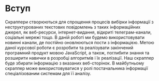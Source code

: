 # Вступ

Скраппери створюються для спрощення процесів вибірки інформації з неструктурованих текстових повідомлень з таких інформаційних джерел, як веб-ресурси, інтернет-видання, відкриті телеграм-канали, соціальні мережі тощо.
В даній роботі ми будемо використовувати новинні канали, де постійно оновлюються пости з інформацією.
Метою даної курсової роботи є розробити та реалізувати закінчений програмний продукт мовою JavaScript, а також, поглибити знання та розширити навички в розробці алгоритмів і їх реалізації. Наш скраппер буде збирати інформацію з вказаних веб-сторінок.
В майбутньому скраппер може використовуватися у ролі постачальника інформації спеціалізованим системам для її аналізу.

